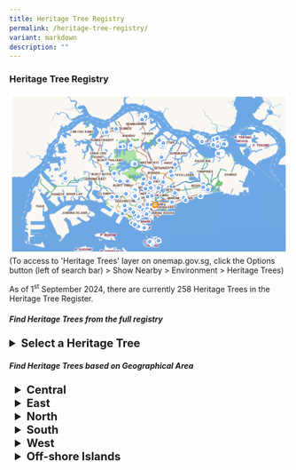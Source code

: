 ```yaml
---
title: Heritage Tree Registry
permalink: /heritage-tree-registry/
variant: markdown
description: ""
---
```

<h3><b>Heritage Tree Registry</b></h3>
<a class="button" href="https://www.onemap.gov.sg/">
<img src="/images/Heritage_Tree_Map.png"></a>
(To access to 'Heritage Trees' layer on onemap.gov.sg, click the Options button (left of search bar) &gt; Show Nearby &gt; Environment &gt; Heritage Trees)

As of 1<sup>st</sup> September 2024, there are currently 258 Heritage Trees in the Heritage Tree Register.

<h5><b>Find Heritage Trees from the full registry</b></h5>
<div data-type="detailGroup"><details class="isomer-details">
<summary style="font-size: 20px; font-weight: bold;">Select a Heritage Tree</summary>
<div data-type="detailsContent" class="isomer-details-content">
	<table style="font-size: 18px; text-indent: 30px;">
 <tbody>
	 <tr><td><a href="/ht-2016-281/"><b><i>Adina eurhyncha</i></b> (HT 2016-281)</a></td></tr>
	 <tr><td><a href="/ht-2023-323/"><b><i>Adenanthera malayana</i> subsp. <i>malayana</i></b> (HT 2023-323)</a></td></tr>
	 <tr><td><a href="/ht-2003-97/"><b>African Butter Tree</b> / <i>Pentadesma butyracea</i> (HT 2003-97)</a></td></tr>
	 <tr><td><a href="/ht-2012-186/"><b><i>Albizia niopoides</i> var. <i>niopoides</i></b> (HT 2012-186)</a></td></tr>
	 <tr><td><a href="/ht-2012-190/"><b>Andiroba</b> / <i>Carapa guianensis</i> (HT 2012-190)</a></td></tr>
	 <tr><td><a href="/ht-2001-03/"><b>Angsana</b> / <i>Pterocarpus indicus</i> (HT 2001-03)</a></td></tr>
 <tr><td><a href="/ht-2003-100/"><b>Angsana</b> / <i>Pterocarpus indicus</i> (HT 2003-100)</a></td></tr>
 <tr><td><a href="/ht-2003-101/"><b>Angsana</b> / <i>Pterocarpus indicus</i> (HT 2003-101)</a></td></tr>
 <tr><td><a href="/ht-2003-102/"><b>Angsana</b> / <i>Pterocarpus indicus</i> (HT 2003-102)</a></td></tr>
 <tr><td><a href="/ht-2003-103/"><b>Angsana</b> / <i>Pterocarpus indicus</i> (HT 2003-103)</a></td></tr>
 <tr><td><a href="/ht-2003-98/"><b>Angsana</b> / <i>Pterocarpus indicus</i> (HT 2003-98)</a></td></tr>
 <tr><td><a href="/ht-2003-99/"><b>Angsana</b> / <i>Pterocarpus indicus</i> (HT 2003-99)</a></td></tr>
 <tr><td><a href="/ht-2007-158/"><b>Angsana</b> / <i>Pterocarpus indicus</i> (HT 2007-158)</a></td></tr>
 <tr><td><a href="/ht-2007-159/"><b>Angsana</b> / <i>Pterocarpus indicus</i> (HT 2007-159)</a></td></tr>
	 <tr><td><a href="/ht-2015-247/"><b>Bangkal</b> / <i>Nauclea orientalis</i> (HT 2015-247)</a></td></tr>
	 <tr><td><a href="/ht-2016-283/"><b>Baobab</b> / <i>Adansonia digitata</i> (HT 2016-283)</a></td></tr>
	 <tr><td><a href="/ht-2017-291/"><b>Belinjau</b> / <i>Gnetum gnemon</i> (HT 2017-291)</a></td></tr>
	 <tr><td><a href="/ht-2003-86/"><b>Binjai</b> / <i>Mangifera caesia</i> (HT 2003-86)</a></td></tr>
 <tr><td><a href="/ht-2003-87/"><b>Binjai</b> / <i>Mangifera caesia</i> (HT 2003-87)</a></td></tr> 
 <tr><td><a href="/ht-2003-88/"><b>Binjai</b> / <i>Mangifera caesia</i>a (HT 2003-88)</a></td></tr>
 <tr><td><a href="/ht-2003-89/"><b>Binjai</b> / <i>Mangifera caesia</i> (HT 2003-89)</a></td></tr>
	 <tr><td><a href="/ht-2001-18/"><b>Bodhi Tree</b> / <i>Ficus religiosa</i> (HT 2001-18)</a></td></tr> 
 <tr><td><a href="/ht-2003-69/"><b>Bodhi Tree</b> / <i>Ficus religiosa</i> (HT 2003-69)</a></td></tr>
 <tr><td><a href="/ht-2003-70"><b>Bodhi Tree</b> / <i>Ficus religiosa</i> (HT 2003-70)</a></td></tr>
 <tr><td><a href="/ht-2007-156"><b>Bodhi Tree</b> / <i>Ficus religiosa</i> (HT 2007-156)</a></td></tr>
 <tr><td><a href="/ht-2014-225"><b>Bodhi Tree</b> / <i>Ficus religiosa</i> (HT 2014-225)</a></td></tr>
	 <tr><td><a href="/ht-2003-118"><b>Broad-leafed Mahogany</b> / <i>Sweitenia macrophylla</i> (HT 2003-118)</a></td></tr>
 <tr><td><a href="/ht-2003-119"><b>Broad-leafed Mahogany</b> / <i>Sweitenia macrophylla</i> (HT 2003-119)</a></td></tr>
 <tr><td><a href="/ht-2003-120"><b>Broad-leafed Mahogany</b> / <i>Sweitenia macrophylla</i> (HT 2003-120)</a></td></tr>
 <tr><td><a href="/HT-2003-121"><b>Broad-leafed Mahogany</b> / <i>Sweitenia macrophylla</i> (HT 2003-121)</a></td></tr>
 <tr><td><a href="/ht-2003-129"><b>Broad-leafed Mahogany</b> / <i>Sweitenia macrophylla</i> (HT 2003-129)</a></td></tr>
 <tr><td><a href="/ht-2005-146"><b>Broad-leafed Mahogany</b> / <i>Sweitenia macrophylla</i> (HT 2005-146)</a></td></tr>
 <tr><td><a href="/ht-2005-149"><b>Broad-leafed Mahogany</b> / <i>Sweitenia macrophylla</i> (HT 2005-149)</a></td></tr>
 <tr><td><a href="/ht-2016-276"><b>Broad-leafed Mahogany</b> / <i>Sweitenia macrophylla</i>(HT 2016-276)</a></td></tr>
 <tr><td><a href="/ht-2017-286"><b>Broad-leafed Mahogany</b> / <i>Sweitenia macrophylla</i> (HT 2017-286)</a></td></tr>
	 <tr><td><a href="/ht-2010-177"><b>Brown Woolly Fig</b> / <i>Ficus drupacea</i> (HT 2010-177)</a></td></tr>
 <tr><td><a href="/ht-2010-178"><b>Brown Woolly Fig</b> / <i>Ficus drupacea</i> (HT 2010-178)</a></td></tr>
 <tr><td><a href="/ht-2010-179"><b>Brown Woolly Fig</b> / <i>Ficus drupacea</i> (HT 2010-179)</a></td></tr>
 <tr><td><a href="/ht-2010-180"><b>Brown Woolly Fig</b> / <i>Ficus drupacea</i> (HT 2010-180)</a></td></tr>
	 <tr><td><a href="/ht-2009-174"><b>Burmese Banyan</b> / <i>Ficus kurzii</i> (HT 2009-174)</a></td></tr>
	 <tr><td><a href="/ht-2011-184"><b>Burmese Banyan</b> / <i>Ficus kurzii</i> (HT 2011-184)</a></td></tr>
	 <tr><td><a href="/ht-2014-230"><b>Cannon Ball Tree</b> / <i>Couroupita guianensis</i> (HT 2014-230)</a></td></tr>
	 <tr><td><a href="/ht-2017-289"><b>Cannon Ball Tree</b> / <i>Couroupita guianensis</i> (HT 2017-289)</a></td></tr>
	 <tr><td><a href="/ht-2015-246"><b>Chengal Pasir</b> / <i>Hopea odorata</i> (HT 2015-246)</a></td></tr>
	 <tr><td><a href="/ht-2013-211"><b>Chinese Laurel</b> / <i>Antidesma bunius</i> (HT 2013-211)</a></td></tr>
	 <tr><td><a href="/ht-2018-299"><b>Chinese Olive</b> / <i>Canarium vulgare</i> (HT 2018-299)</a></td></tr>
	 <tr><td><a href="/ht-2018-292"><b>Chittagong Wood</b> / <i>Chukrasia tabularis</i> (HT 2018-292)</a></td></tr>
	 <tr><td><a href="/ht-2014-229"><b>Giant Cola</b> / <i>Cola gigantea</i> (HT 2014-229)</a></td></tr>
	 <tr><td><a href="/ht-2013-205"><b>Collared Fig</b> / <i>Ficus crassiramea</i> subsp. <i>crassiramea</i> (HT 2013-205)</a></td></tr>
	 <tr><td><a href="/ht-2003-35"><b>Common Pulai</b> / <i>Alstonia angustiloba</i> (HT 2003-35)</a></td></tr>
 <tr><td><a href="/ht-2003-36"><b>Common Pulai</b> / <i>Alstonia angustiloba</i> (HT 2003-36)</a></td></tr>
 <tr><td><a href="/ht-2003-37"><b>Common Pulai</b> / <i>Alstonia angustiloba</i> (HT 2003-37)</a></td></tr>
 <tr><td><a href="/ht-2003-39"><b>Common Pulai</b> / <i>Alstonia angustiloba</i> (HT 2003-39)</a></td></tr>
 <tr><td><a href="/ht-2003-40"><b>Common Pulai</b> / <i>Alstonia angustiloba</i> (HT 2003-40)</a></td></tr>
 <tr><td><a href="/ht-2005-130"><b>Common Pulai</b> / <i>Alstonia angustiloba</i> (HT 2005-130)</a></td></tr>
 <tr><td><a href="/ht-2007-173"><b>Common Pulai</b> / <i>Alstonia angustiloba</i> (HT 2007-173)</a></td></tr>
 <tr><td><a href="/ht-2012-187"><b>Common Pulai</b> / <i>Alstonia angustiloba</i> (HT 2012-187)</a></td></tr>
 <tr><td><a href="/ht-2012-188"><b>Common Pulai</b> / <i>Alstonia angustiloba</i> (HT 2012-188)</a></td></tr>
 <tr><td><a href="/ht-2014-222"><b>Common Pulai</b> / <i>Alstonia angustiloba</i> (HT 2014-222)</a></td></tr>
 <tr><td><a href="/ht-2022-320"><b>Common Pulai</b> / <i>Alstonia angustiloba</i> (HT 2022-320)</a></td></tr>
	 <tr><td><a href="/ht-2003-113"><b>Damar Hitam Gajah</b> / <i>Shorea gibbosa</i> (HT 2003-113)</a></td></tr>
	 <tr><td><a href="/ht-2020-317"><b>Derum</b> / <i>Cratoxylum maingayi</i> (HT 2020-317)</a></td></tr>
	 <tr><td><a href="/ht-2018-293"><b>Derum Selunchor</b> / <i>Cratoxylum cochinchinensis</i> (HT 2018-293)</a></td></tr>
	 <tr><td><a href="/ht-2007-154"><b>Durian</b> / <i>Durio zibethinus</i> (HT 2007-154)</a></td></tr>
	 <tr><td><a href="/ht-2001-11"><b>Earpod Tree</b> / <i>Enterolobium cyclocarpum</i> (HT 2001-11)</a></td></tr>
	 <tr><td><a href="/ht-2003-71"><b><i>Ficus stricta</i></b> (HT 2003-71)</a></td></tr>
 <tr><td><a href="/ht-2003-72"><b><i>Ficus stricta</i></b> (HT 2003-72)</a></td></tr>
 <tr><td><a href="/ht-2003-73"><b><i>Ficus stricta</i></b> (HT 2003-73)</a></td></tr>
 <tr><td><a href="ht-2013-206"><b><i>Ficus stricta</i></b> (HT 2013-206)</a></td></tr>
 <tr><td><a href="/ht-2013-207"><b><i>Ficus stricta</i></b> (HT 2013-207)</a></td></tr>
	 <tr><td><a href="/ht-2016-282"><b>Hazel Sterculia</b> / <i>Sterculia foetida</i> (HT 2016-282)</a></td></tr>
 <tr><td><a href="/ht-2019-307"><b>Hazel Sterculia</b> / <i>Sterculia foetida</i>a (HT 2019-307)</a></td></tr>
	 <tr><td><a href="/ht-2003-90"><b>Horse Mango</b> / <i>Mangifera foetida</i> (HT 2003-90)</a></td></tr>
 <tr><td><a href="/ht-2014-227"><b>Horse Mango</b> / <i>Mangifera foetida</i> (HT 2014-227)</a></td></tr>
	 <tr><td><a href="/ht-2003-52"><b>Inai Inai</b> / <i>Erythroxylum cuneatum</i> (HT 2003-52)</a></td></tr>
	 <tr><td><a href="/ht-2013-204"><b>Indian Banyan</b> / <i>Ficus benghalensis</i> (HT 2013-204)</a></td></tr>
	 <tr><td><a href="/ht-2010-181"><b>Indian Rubber Tree</b> / <i>Ficus elastica</i> (HT 2010-181)</a></td></tr>
	 <tr><td><a href="/ht-2012-203"><b>Indian Rubber Tree</b> / <i>Ficus elastica</i> (HT 2012-203)</a></td></tr>
	 <tr><td><a href="/ht-2012-191"><b>Jamuju</b> / <i>Dacrycarpus imbricatus</i> (HT 2012-191)</a></td></tr>
	 <tr><td><a href="/ht-2003-124"><b>Jelawai Jaha</b> / <i>Terminalia subspathulata</i> (HT 2003-124)</a></td></tr>
 <tr><td><a href="/ht-2022-322"><b>Jelawai Jaha</b> / <i>Terminalia subspathulata</i> (HT 2022-322)</a></td></tr>
 <tr><td><a href="/ht-2001-25"><b>Jelawai Jaha</b> / <i>Terminalia subspathulata</i> (HT 2001-25)</a></td></tr>
 <tr><td><a href="/ht-2003-125"><b>Jelawai Jaha</b> / <i>Terminalia subspathulata</i> (HT 2003-125)</a></td></tr>
	 <tr><td><a href="/ht-2015-239"><b>Jelutong</b> / <i>Dyera costulata</i> (HT 2015-239)</a></td></tr>
	 <tr><td><a href="/ht-2003-62"><b>Johor Fig</b> / <i>Ficus kerhovenii</i> (HT 2003-62)</a></td></tr>
 <tr><td><a href="/ht-2003-64"><b>Johor Fig</b> / <i>Ficus kerhovenii</i> (HT 2003-64)</a></td></tr>
 <tr><td><a href="/ht-2003-65"><b>Johor Fig</b> / <i>Ficus kerhovenii</i> (HT 2003-65)</a></td></tr>
 <tr><td><a href="/ht-2003-67"><b>Johor Fig</b> / <i>Ficus kerhovenii</i> (HT 2003-67)</a></td></tr>
 <tr><td><a href="/ht-2005-137"><b>Johor Fig</b> / <i>Ficus kerhovenii</i> (HT 2005-137)</a></td></tr>
 <tr><td><a href="/ht-2005-66"><b>Johor Fig</b> / <i>Ficus kerhovenii</i> (HT 2005-66)</a></td></tr>
 <tr><td><a href="/ht-2007-155"><b>Johor Fig</b> / <i>Ficus kerhovenii</i> (HT 2007-155)</a></td></tr>
 <tr><td><a href="/ht-2012-195"><b>Johor Fig</b> / <i>Ficus kerhovenii</i> (HT 2012-195)</a></td></tr>
 <tr><td><a href="/ht-2019-303"><b>Johor Fig</b> / <i>Ficus kerhovenii</i> (HT 2019-303)</a></td></tr>
	 <tr><td><a href="/ht-2001-01"><b>Kapok</b> / <i>Ceiba pentandra</i> (HT 2001-01)</a></td></tr>
 <tr><td><a href="/ht-2005-134"><b>Kapok</b> / <i>Ceiba pentandra</i> (HT 2005-134)</a></td></tr>
 <tr><td><a href="/ht-2007-152"><b>Kapok</b> / <i>Ceiba pentandra</i> (HT 2007-152)</a></td></tr>
 <tr><td><a href="/ht-2007-153"><b>Kapok</b> / <i>Ceiba pentandra</i> (HT 2007-153)</a></td></tr>
 <tr><td><a href="/ht-2008-166"><b>Kapok</b> / <i>Ceiba pentandra</i> (HT 2008-166)</a></td></tr>
 <tr><td><a href="/ht-2008-167"><b>Kapok</b> / <i>Ceiba pentandra</i> (HT 2008-167)</a></td></tr>
 <tr><td><a href="/ht-2008-171"><b>Kapok</b> / <i>Ceiba pentandra</i> (HT 2008-171)</a></td></tr>
 <tr><td><a href="/ht-2015-236"><b>Kapok</b> / <i>Ceiba pentandra</i> (HT 2015-236)</a></td></tr>
 <tr><td><a href="/ht-2020-308"><b>Kapok</b> / <i>Ceiba pentandra</i> (HT 2020-308)</a></td></tr>
	 <tr><td><a href="/ht-2012-192"><b>Kapur</b> / <i>Dryobalanops aromatica</i> (HT 2012-192)</a></td></tr>
 <tr><td><a href="/ht-2012-193"><b>Kapur</b> / <i>Dryobalanops aromatica</i> (HT 2012-193)</a></td></tr>
 <tr><td><a href="/ht-2012-194"><b>Kapur</b> / <i>Dryobalanops aromatica</i> (HT 2012-194)</a></td></tr>
	 <tr><td><a href="/ht-2013-208"><b>Kayu Pontianak</b> / <i>Parishia insignis</i> (HT 2013-208)</a></td></tr>
	 <tr><td><a href="/ht-2003-128"><b>Kelat Hitam</b> / <i>Syzygium syzyioides</i> (HT 2003-128)</a></td></tr>
	 <tr><td><a href="/ht-2015-243"><b>Kempas</b> / <i>Koompassia malaccensis</i> (HT 2015-243)</a></td></tr>
 <tr><td><a href="/ht-2016-280"><b>Kempas</b> / <i>Koompassia malaccensis</i> (HT 2016-280)</a></td></tr>
 <tr><td><a href="/ht-2020-311"><b>Kempas</b> / <i>Koompassia malaccensis</i> (HT 2020-311)</a></td></tr>
	 <tr><td><a href="/ht-2014-232"><b>Kepayang</b> / <i>Pangium edule</i> (HT 2014-232)</a></td></tr>
	 <tr><td><a href="/ht-2003-49"><b>Keruing Kerut</b> / <i>Dipterocarpus sublamellatus</i> (HT 2003-49)</a></td></tr>
	 <tr><td><a href="/ht-2003-126"><b>Leban</b> / <i>Vitex pinnata</i> (HT 2003-126)</a></td></tr>
	 <tr><td><a href="/ht-2017-287"><b>Leopard Tree</b> / <i>Libidibia ferrea</i> (HT 2017-287)</a></td></tr>
 <tr><td><a href="/ht-2018-298"><b>Leopard Tree</b> / <i>Libidibia ferrea</i> (HT 2018-298)</a></td></tr>
	 <tr><td><a href="/ht-2018-297"><b>Longan</b> / <i>Dimocarpus longan</i> (HT 2018-297)</a></td></tr>
	 <tr><td><a href="/ht-2001-02"><b>Lychee</b> / <i>Litchi chinensis</i> (HT 2001-02)</a></td></tr>
	 <tr><td><a href="/ht-2001-04"><b>Madras Thorn</b> / <i>Pithecellobium dulce</i> (HT 2001-04)</a></td></tr>
	 <tr><td><a href="/ht-2001-05"><b>Madras Thorn</b> / <i>Pithecellobium dulce</i> (HT 2001-05)</a></td></tr>
 <tr><td><a href="/ht-2001-06"><b>Madras Thorn</b> / <i>Pithecellobium dulce</i> (HT 2001-06)</a></td></tr>
 <tr><td><a href="/ht-2001-07"><b>Madras Thorn</b> / <i>Pithecellobium dulce</i> (HT 2001-07)</a></td></tr>
 <tr><td><a href="/ht-2008-164"><b>Madras Thorn</b> / <i>Pithecellobium dulce</i> (HT 2008-164)</a></td></tr>
 <tr><td><a href="/ht-2016-275"><b>Madras Thorn</b> / <i>Pithecellobium dulce</i> (HT 2016-275)</a></td></tr>
	 <tr><td><a href="/ht-2016-274"><b>Mango</b> / <i>Mangifera indica</i> (HT 2016-274)</a></td></tr>
 <tr><td><a href="/ht-2017-285"><b>Mango</b> / <i>Mangifera indica</i> (HT 2017-285)</a></td></tr>
 <tr><td><a href="/ht-2020-312"><b>Mango</b> / <i>Mangifera indica</i> (HT 2020-312)</a></td></tr>
 <tr><td><a href="/ht-2021-319"><b>Mango</b> / <i>Mangifera indica</i> (HT 2021-319)</a></td></tr>
	 <tr><td><a href="/ht-2014-226"><b><i>Margaritaria indica</i></b> (HT 2014-226)</a></td></tr>
	 <tr><td><a href="/ht-2010-183"><b>Marsh Pulai</b> / <i>Alstonia pneumatophora</i> (HT 2010-183)</a></td></tr>
	 <tr><td><a href="/ht-2005-139"><b>Medang</b> / <i>Litsea elliptica</i> (HT 2005-139)</a></td></tr>
	 <tr><td><a href="/ht-2012-196"><b>Mengkulang</b> / <i>Heritiera elata</i> (HT 2012-196)</a></td></tr>
	 <tr><td><a href="/ht-2013-210"><b>Mentulang Daun Lebar</b> / <i>Alangium ridleyi</i> (HT 2013-210)</a></td></tr>
	 <tr><td><a href="/ht-2001-30"><b>Merbatu</b> / <i>Maranthes corymbosa</i> (HT 2001-30)</a></td></tr>
 <tr><td><a href="/ht-2001-31"><b>Merbatu</b> / <i>Maranthes corymbosa</i> (HT 2001-31)</a></td></tr>
	 <tr><td><a href="/ht-2003-53"><b>Mindanao Gum</b> / <i>Eucalyptus deglupta</i> (HT 2003-53)</a></td></tr>
	 <tr><td><a href="/ht-2018-296"><b>Mock Lime</b> / <i>Murraya paniculata</i> (HT 2018-296)</a></td></tr>
 <tr><td><a href="/ht-2019-305"><b>Mock Lime</b> / <i>Murraya paniculata</i> (HT 2019-305)</a></td></tr>
	 <tr><td><a href="/ht-2011-185"><b>Monkey Pot Tree</b> / <i>Lecythis pisonis</i> (HT 2011-185)</a></td></tr>
	 <tr><td><a href="/ht-2013-214"><b>Monkey Pot Tree</b> / <i>Lecythis pisonis</i> (HT 2013-214)</a></td></tr>
 <tr><td><a href="/ht-2013-215"><b>Monkey Pot Tree</b> / <i>Lecythis pisonis</i> (HT 2013-215)</a></td></tr>
	 <tr><td><a href="/ht-2012-201"><b>Mountain Teak</b> / <i>Podocarpus nerrifolius</i> (HT 2012-201)</a></td></tr>
	 <tr><td><a href="/ht-2019-300"><b>Neem Tree</b> / <i>Azadirachta indica</i> (HT 2019-300)</a></td></tr>
	 <tr><td><a href="/ht-2015-245"><b>Nemesu</b> / <i>Rubroshorea pauciflora</i> (HT 2015-245)</a></td></tr>
	 <tr><td><a href="/ht-2023-325"><b>Neram</b> / <i>Dipterocarpus oblongifolius</i> (HT 2023-325)</a></td></tr>
 <tr><td><a href="/ht-2015-271"><b>Nutmeg Tree</b>/ <i>Myristica fragrans</i> (HT 2015-271)</a></td></tr>
	 <tr><td><a href="/ht-2015-272"><b>Nutmeg Tree</b>/ <i>Myristica fragrans</i> (HT 2015-272)</a></td></tr>
 <tr><td><a href="/ht-2003-94"><b>Nyatoh Puteh</b> / <i>Palaquium obovatum</i> var. <i>obovatum</i> (HT 2003-94)</a></td></tr>
 <tr><td><a href="/ht-2012-198"><b>Nyatoh Puteh</b> / <i>Palaquium obovatum</i> var. <i>obovatum</i> (HT 2012-198)</a></td></tr>
	 <tr><td><a href="/ht-2013-216"><b>Nyatoh Puteh</b> / <i>Palaquium obovatum</i> var. <i>obovatum</i> (HT 2013-216)</a></td></tr>
	 <tr><td><a href="/ht-2010-176"><b>Ordeal Tree</b> / <i>Erythrophleum suaveolens</i> (HT 2010-176)</a></td></tr>
 <tr><td><a href="/ht-2019-301"><b>Ordeal Tree</b> / <i>Erythrophleum suaveolens</i> (HT 2019-301)</a></td></tr>
 <tr><td><a href="/ht-2018-294"><b>Para Rubber</b> / <i>Hevea brasiliensis</i> (HT 2018-294)</a></td></tr>
 <tr><td><a href="/ht-2015-240"><b>Pauh Damar</b> / <i>Mangifera pentandra</i> (HT 2015-240)</a></td></tr>
 <tr><td><a href="/ht-2001-20"><b>Penaga Laut</b> / <i>Calophyllum inophyllum</i> (HT 2001-20)</a></td></tr>
 <tr><td><a href="/ht-2003-46"><b>Penaga Laut</b> / <i>Calophyllum inophyllum</i> (HT 2003-46)</a></td></tr>
 <tr><td><a href="/ht-2003-48"><b>Penaga Laut</b> / <i>Calophyllum inophyllum</i> (HT 2003-48)</a></td></tr>
 <tr><td><a href="/ht-2021-318"><b>Penaga Laut</b> / <i>Calophyllum inophyllum</i> (HT 2021-318)</a></td></tr>
 <tr><td><a href="/ht-2007-162"><b>Perepat</b> / <i>Sonneratia alba</i> (HT 2007-162)</a></td></tr>
 <tr><td><a href="/ht-2007-163"><b>Perepat</b> / <i>Sonneratia alba</i> (HT 2007-163)</a></td></tr>
 <tr><td><a href="/ht-2003-95"><b>Petai</b> / <i>Parkia speciosa</i> (HT 2003-95)</a></td></tr>
 <tr><td><a href="/ht-2001-17"><b>Petai Kerayong</b> / <i>Parkia timoriana</i> (HT 2001-17)</a></td></tr>
 <tr><td><a href="/ht-2005-141"><b>Petai Kerayong</b> / <i>Parkia timoriana</i> (HT 2005-141)</a></td></tr>
	 <tr><td><a href="/ht-2012-197"><b>Pianggu</b> / <i>Horsfieldia irya</i> (HT 2012-197)</a></td></tr>
	 <tr><td><a href="/ht-2020-309"><b>Pink Mempat</b> / <i>Cratoxylum formosum</i> (HT 2020-309)</a></td></tr>
 <tr><td><a href="/ht-2022-321"><b>Pink Mempat</b> / <i>Cratoxylum formosum</i> (HT 2022-321)</a></td></tr>
	 <tr><td><a href="/ht-2012-189"><b>Putat Laut</b> / <i>Barringtonia asiatica</i> (HT 2012-189)</a></td></tr>
 <tr><td><a href="/ht-2001-08"><b>Rain Tree</b> / <i>Samanea saman</i> (HT 2001-08)</a></td></tr>
 <tr><td><a href="/ht-2001-27"><b>Rain Tree</b> / <i>Samanea saman</i> (HT 2001-27)</a></td></tr>
 <tr><td><a href="/ht-2003-106"><b>Rain Tree</b> / <i>Samanea saman</i> (HT 2003-106)</a></td></tr>
 <tr><td><a href="/ht-2003-107"><b>Rain Tree</b> / <i>Samanea saman</i> (HT 2003-107)</a></td></tr>
 <tr><td><a href="/ht-2003-108"><b>Rain Tree</b> / <i>Samanea saman</i> (HT 2003-108)</a></td></tr>
 <tr><td><a href="/ht-2003-109"><b>Rain Tree</b> / <i>Samanea saman</i> (HT 2003-109)</a></td></tr>
 <tr><td><a href="/ht-2003-110"><b>Rain Tree</b> / <i>Samanea saman</i> (HT 2003-110)</a></td></tr>
 <tr><td><a href="/ht-2003-111"><b>Rain Tree</b> / <i>Samanea saman</i> (HT 2003-111)</a></td></tr>
 <tr><td><a href="/ht-2005-144"><b>Rain Tree</b> / <i>Samanea saman</i> (HT 2005-144)</a></td></tr>
 <tr><td><a href="/ht-2005-145"><b>Rain Tree</b> / <i>Samanea saman</i> (HT 2005-145)</a></td></tr>
 <tr><td><a href="/ht-2007-160"><b>Rain Tree</b> / <i>Samanea saman</i> (HT 2007-160)</a></td></tr>
 <tr><td><a href="/ht-2007-161"><b>Rain Tree</b> / <i>Samanea saman</i> (HT 2007-161)</a></td></tr>
 <tr><td><a href="/ht-2008-169"><b>Rain Tree</b> / <i>Samanea saman</i> (HT 2008-169)</a></td></tr>
 <tr><td><a href="/ht-2009-175"><b>Rain Tree</b> / <i>Samanea saman</i> (HT 2009-175)</a></td></tr>
 <tr><td><a href="/ht-2014-228"><b>Rain Tree</b> / <i>Samanea saman</i> (HT 2014-228)</a></td></tr>
 <tr><td><a href="/ht-2015-270"><b>Rain Tree</b> / <i>Samanea saman</i> (HT 2015-270)</a></td></tr>
	<tr><td><a href="/rain-trees-of-connaught-drive/"><b>Rain Trees of Connaught Drive</b> (HT 2015-248) - (HT 2015-269)</a></td></tr>
 <tr><td><a href="/ht-2003-44"><b>Red-flowered Malayan Spindle Tree</b> / <i>Bhesa robusta</i> (HT 2003-44)</a></td></tr>
	 <tr><td><a href="/ht-2023-324"><b>Red-flowered Malayan Spindle Tree</b> / <i>Bhesa robusta</i> (HT 2023-324)</a></td></tr>
 <tr><td><a href="/ht-2001-14"><b>Red Mahogany</b> / <i>Khaya nyasica</i> (HT 2001-14)</a></td></tr>
 <tr><td><a href="/ht-2001-15"><b>Red Mahogany</b> / <i>Khaya nyasica</i> (HT 2001-15)</a></td></tr>
 <tr><td><a href="/ht-2001-16"><b>Red Mahogany</b> / <i>Khaya nyasica</i> (HT 2001-16)</a></td></tr>
	 <tr><td><a href="/ht-2010-182"><b>Red Mahogany</b> / <i>Khaya nyasica</i> (HT 2010-182)</a></td></tr>
	 <tr><td><a href="/ht-2001-19/"><b>Saga</b> / <i>Adenanthera pavonina</i> (HT 2001-19)</a></td></tr>
	 <tr><td><a href="/ht-2013-213/"><b>Sausage Tree</b> / <i>Kigelia africana</i> (HT 2013-213)</a></td></tr>
	 <tr><td><a href="/ht-2017-290/"><b>Sea Almond</b> / <i>Terminalia catappa</i> (HT 2017-290)</a></td></tr>
	 <tr><td><a href="/ht-2020-316/"><b>Sea Almond</b> / <i>Terminalia catappa</i> (HT 2020-316)</a></td></tr>
 <tr><td><a href="/ht-2003-74/"><b>Sea Fig</b> / <i>Ficus superba</i> (HT 2003-74)</a></td></tr>
 <tr><td><a href="/ht-2003-75/"><b>Sea Fig</b> / <i>Ficus superba</i> (HT 2003-75)</a></td></tr>
 <tr><td><a href="/ht-2003-76/"><b>Sea Fig</b> / <i>Ficus superba</i> (HT 2003-76)</a></td></tr>
 <tr><td><a href="/ht-2003-77/"><b>Sea Fig</b> / <i>Ficus superba</i> (HT 2003-77)</a></td></tr>
 <tr><td><a href="/ht-2003-78/"><b>Sea Fig</b> / <i>Ficus superba</i> (HT 2003-78)</a></td></tr>
 <tr><td><a href="/ht-2003-79/"><b>Sea Fig</b> / <i>Ficus superba</i> (HT 2003-79)</a></td></tr>
 <tr><td><a href="/ht-2008-168/"><b>Sea Fig</b> / <i>Ficus superba</i> (HT 2008-168)</a></td></tr>
 <tr><td><a href="/ht-2016-284/"><b>Sea Fig</b> / <i>Ficus superba</i> (HT 2016-284)</a></td></tr>
 <tr><td><a href="/ht-2017-288/"><b>Sea Teak</b> / <i>Podocarpus polystachyus</i> (HT 2017-288)</a></td></tr>
 <tr><td><a href="/ht-2003-81/"><b>Seashore Mangosteen</b> / G<i>arcinia hombroniana</i> (HT 2003-81)</a></td></tr>
 <tr><td><a href="/ht-2020-314/"><b>Selembat</b> / <i>Syzygium conglomeratum</i> (HT 2020-314)</a></td></tr>
 <tr><td><a href="/ht-2013-212/"><b>Senegal Mahogany</b> / <i>Khaya senegalensis</i> (HT 2013-212)</a></td></tr>
 <tr><td><a href="/ht-2020-313/"><b>Sentul</b> / <i>Sandoricum keotjape</i> (HT 2020-313)</a></td></tr>
	 <tr><td><a href="/ht-2003-115/"><b><i>Sindora</i> × <i>changiensis</i></b> (HT 2003-115)</a></td></tr>
 <tr><td><a href="/ht-2013-219/"><b>Snake Tree</b> / <i>Stereospermum fimbriatum</i> (HT 2013-219)</a></td></tr>
 <tr><td><a href="/ht-2003-45/"><b>Sparrows' Mango</b> / <i>Buchanania arborescens</i> (HT 2003-45)</a></td></tr>
	 <tr><td><a href="/ht-2014-221/"><b>Stem-fruited Fig</b> / <i>Ficus caulocarpa</i> (HT 2014-221)</a></td></tr>
	 <tr><td><a href="/ht-2019-302/"><b>Stem-fruited Fig</b> / <i>Ficus caulocarpa</i> (HT 2019-302)</a></td></tr>
	 <tr><td><a href="/ht-2005-138/"><b>Tahiti Chestnut</b> / <i>Inocarpus fagifer</i> (HT 2005-138)</a></td></tr>
	 <tr><td><a href="/ht-2014-224/"><b>Tamalan Tree</b> / <i>Dalbergia oliveri</i> (HT 2014-224)</a></td></tr>
	 <tr><td><a href="/ht-2001-28/"><b>Tamarind</b> / <i>Tamarindus indica</i> (HT 2001-28)</a></td></tr>
 <tr><td><a href="/ht-2008-170/"><b>Tamarind</b> / <i>Tamarindus indica</i> (HT 2008-170)</a></td></tr>
 <tr><td><a href="/ht-2018-295/"><b>Tamarind</b> / <i>Tamarindus indica</i> (HT 2018-295)</a></td></tr>
 <tr><td><a href="/ht-2003-93/"><b>Tanjong Tree</b> / <i>Mimusops elengi</i> (HT 2003-93)</a></td></tr>
	 <tr><td><a href="/ht-2019-304/"><b>Tanjong Tree</b> / <i>Mimusops elengi</i> (HT 2019-304)</a></td></tr>
	 <tr><td><a href="/ht-2014-234/"><b>Teak</b> / <i>Tectona grandis</i> (HT 2014-234)</a></td></tr>
	 <tr><td><a href="/ht-2013-218/"><b>Temak</b> / <i>Shorea roxburghii</i> (HT 2013-218)</a></td></tr>
 <tr><td><a href="/ht-2001-26/"><b>Tembusu</b> / <i>Cyrtophyllum fragrans</i> (HT 2001-26)</a></td></tr>
 <tr><td><a href="/ht-2003-54/"><b>Tembusu</b> / <i>Cyrtophyllum fragrans</i> (HT 2003-54)</a></td></tr>
 <tr><td><a href="/ht-2003-55/"><b>Tembusu</b> / <i>Cyrtophyllum fragrans</i> (HT 2003-55)</a></td></tr>
 <tr><td><a href="/ht-2003-57/"><b>Tembusu</b> / <i>Cyrtophyllum fragrans</i> (HT 2003-57)</a></td></tr>
 <tr><td><a href="/ht-2003-58/"><b>Tembusu</b> / <i>Cyrtophyllum fragrans</i> (HT 2003-58)</a></td></tr>
 <tr><td><a href="/ht-2003-59/"><b>Tembusu</b> / <i>Cyrtophyllum fragrans</i> (HT 2003-59)</a></td></tr>
 <tr><td><a href="/ht-2003-60/"><b>Tembusu</b> / <i>Cyrtophyllum fragrans</i> (HT 2003-60)</a></td></tr>
	 <tr><td><a href="/ht-2003-61/"><b>Tembusu</b> / <i>Cyrtophyllum fragrans</i> (HT 2003-61)</a></td></tr>
 <tr><td><a href="/ht-2003-116/"><b>Tempinis</b> / <i>Sloetia elongata</i> (HT 2003-116)</a></td></tr>
	 <tr><td><a href="/ht-2003-117/"><b>Tempinis</b> / <i>Sloetia elongata</i> (HT 2003-117)</a></td></tr>
 <tr><td><a href="/ht-2001-12/"><b>Terap</b> / <i>Artocarpus elasticus</i> (HT 2001-12)</a></td></tr>
 <tr><td><a href="/ht-2014-223/"><b>Terap</b> / <i>Artocarpus elasticus</i> (HT 2014-223)</a></td></tr>
 <tr><td><a href="/ht-2015-235/"><b>Terap</b> / <i>Artocarpus elasticus</i> (HT 2015-235)</a></td></tr>
	 <tr><td><a href="/ht-2016-279/"><b>Terap</b> / <i>Artocarpus elasticus</i> (HT 2016-279)</a></td></tr>
	 <tr><td><a href="/ht-2023-326/"><b>Thai Bungor</b> / <i>Lagerstroemia loudonii</i> (HT 2023-326)</a></td></tr>
	 <tr><td><a href="/ht-2001-22/"><b>Tulang Daing</b> / <i>Adinobotrys atropurpureus</i> (HT 2001-22)</a></td></tr>
 <tr><td><a href="/ht-2003-84/"><b>West Indian Locust Tree</b> / <i>Hymenaea courbaril</i> (HT 2003-84)</a></td></tr>
	 <tr><td><a href="/ht-2014-231/"><b>West Indian Locust Tree</b> / <i>Hymenaea courbaril</i> (HT 2014-231)</a></td></tr>
	 <tr><td><a href="/ht-2015-241/"><b>West Indian Mahogany</b> / <i>Swietenia mahagoni</i> (HT 2015-241)</a></td></tr>
	 <tr><td><a href="/ht-2003-80/"><b>White Fig</b> / <i>Ficus vasculosa</i> (HT 2003-80)</a></td></tr>
 <tr><td><a href="/ht-2005-142/"><b>Yellow Flame</b> / <i>Peltophorum pterocarpum</i> (HT 2005-142)</a></td></tr>
	 <tr><td><a href="/ht-2019-306/"><b>Yellow Flame</b> / <i>Peltophorum pterocarpum</i> (HT 2019-306)</a></td></tr>
</tbody></table>
</div></details>
</div>
<h5><b>Find Heritage Trees based on Geographical Area</b></h5>
<div data-type="detailGroup"><details class="isomer-details">
<summary style="font-size: 20px; font-weight: bold; text-indent: 10px;">Central</summary>
<div data-type="detailsContent" class="isomer-details-content">
<table style="font-size: 17px;">
	<tbody>
<tr><th>Heritage Tree Names and Unique IDs</th><th style="width: 35%;">Location</th></tr>
 <tr><td><a href="/ht-2016-281/"><b><i>Adina eurhyncha</i></b> (HT 2016-281)</a></td><td>Singapore Botanic Gardens, Lawn E</td></tr>
 <tr><td><a href="/ht-2023-323/"><b><i>Adenanthera malayana</i> subsp. <i>malayana</i></b> (HT 2023-323)</a></td><td>Singapore Botanic Gardens, Gallop Green</td></tr>
 <tr><td><a href="/ht-2003-97/"><b>African Butter Tree</b> / <i>Pentadesma butyracea</i> (HT 2003-97)</a></td><td>Singapore Botanic Gardens, behind Block 5</td></tr>
 <tr><td><a href="/ht-2012-186/"><b><i>Albizia niopoides</i> var. <i>niopoides</i></b> (HT 2012-186)</a></td><td>Singapore Botanic Gardens Lawn E</td></tr>
 <tr><td><a href="/ht-2012-190/"><b>Andiroba</b> / <i>Carapa guianensis</i> (HT 2012-190)</a></td><td>Singapore Botanic Gardens, Lawn E</td></tr>
 <tr><td><a href="/ht-2003-102/"><b>Angsana</b> / <i>Pterocarpus indicus</i> (HT 2003-102)</a></td><td>Jalan Rumbia, near junction with Oxley Rise</td></tr>
 <tr><td><a href="/ht-2015-247/"><b>Bangkal</b> / <i>Nauclea orientalis</i> (HT 2015-247)</a></td><td>Singapore Botanic Gardens, EG14</td></tr>
 <tr><td><a href="/ht-2016-283/"><b>Baobab</b> / <i>Adansonia digitata</i> (HT 2016-283)</a></td><td>Singapore Botanic Gardens, Melati Gate, near Cluny Pk Rd</td></tr>
 <tr><td><a href="/ht-2017-291/"><b>Belinjau</b> / <i>Gnetum gnemon</i> (HT 2017-291)</a></td><td>Singapore Botanic Gardens, LXJ (behind the Garage)</td></tr>
 <tr><td><a href="/ht-2003-87/"><b>Binjai</b> / <i>Mangifera caesia</i> (HT 2003-87)</a></td><td>Istana Ground</td></tr> 
 <tr><td><a href="/ht-2001-18/"><b>Bodhi Tree</b> / <i>Ficus religiosa</i> (HT 2001-18)</a></td><td>Pearl's Hill City Park hilltop, near Service Reservoir gate</td></tr> 
 <tr><td><a href="/ht-2014-225"><b>Bodhi Tree</b> / <i>Ficus religiosa</i> (HT 2014-225)</a></td><td>Bendemeer Secondary School grounds; Entrance roundabout porch</td></tr>
 <tr><td><a href="/ht-2016-276"><b>Broad-leafed Mahogany</b> / <i>Sweitenia macrophylla</i>(HT 2016-276)</a></td><td>Tanglin Rd near Hse No 287</td></tr>
 <tr><td><a href="/ht-2009-174"><b>Burmese Banyan</b> / <i>Ficus kurzii</i> (HT 2009-174)</a></td><td>No. 162 Mount Pleasant Road, gateway</td></tr>
 <tr><td><a href="/ht-2011-184"><b>Burmese Banyan</b> / <i>Ficus kurzii</i> (HT 2011-184)</a></td><td>Singapore Botanic Gardens, Lawn A</td></tr>
 <tr><td><a href="/ht-2014-230"><b>Cannon Ball Tree</b> / <i>Couroupita guianensis</i> (HT 2014-230)</a></td><td>Singapore Botanic Gardens, Ginger Gardens, behind waterfall</td></tr>
 <tr><td><a href="/ht-2017-289"><b>Cannon Ball Tree</b> / <i>Couroupita guianensis</i> (HT 2017-289)</a></td><td>Tanglin Rd; 2nd Tree from gate of Hse. No. 249</td></tr>
 <tr><td><a href="/ht-2018-299"><b>Chinese Olive</b> / <i>Canarium vulgare</i> (HT 2018-299)</a></td><td>Singapore Botanic Gardens, Tyersall Learning Forest (Canarium Pond area)</td></tr>
 <tr><td><a href="/ht-2018-292"><b>Chittagong Wood</b> / <i>Chukrasia tabularis</i> (HT 2018-292)</a></td><td>Hooper Rd Playground, near House No 21A</td></tr>
 <tr><td><a href="/ht-2015-246"><b>Chengal Pasir</b> / <i>Hopea odorata</i> (HT 2015-246)</a></td><td>Singapore Botanic Gardens, Lawn XA</td></tr>
 <tr><td><a href="/ht-2013-211"><b>Chinese Laurel</b> / <i>Antidesma bunius</i> (HT 2013-211)</a></td><td>Singapore Botanic Gardens Lawn H</td></tr>
 <tr><td><a href="/ht-2012-187"><b>Common Pulai</b> / <i>Alstonia angustiloba</i> (HT 2012-187)</a></td><td>Singapore Botanic Gardens, Burkill Drive Way</td></tr>
 <tr><td><a href="/ht-2012-188"><b>Common Pulai</b> / <i>Alstonia angustiloba</i> (HT 2012-188)</a></td><td>Singapore Botanic Gardens, National Orchid Garden</td></tr>
 <tr><td><a href="/ht-2022-320"><b>Common Pulai</b> / <i>Alstonia angustiloba</i> (HT 2022-320)</a></td><td>Island Club Road (SICC)</td></tr>
 <tr><td><a href="/ht-2014-229"><b>Giant Cola</b> / <i>Cola gigantea</i> (HT 2014-229)</a></td><td>Singapore Botanic Gardens, Orchid Plaza</td></tr>
 <tr><td><a href="/ht-2016-282"><b>Hazel Sterculia</b> / <i>Sterculia foetida</i> (HT 2016-282)</a></td><td>Singapore Botanic Gardens, outside Plant Resource Ctr Shelter</td></tr>
 <tr><td><a href="/ht-2019-307"><b>Hazel Sterculia</b> / <i>Sterculia foetida</i>a (HT 2019-307)</a></td><td>Singapore Botanic Gardens, National Orchid Garden Nursery</td></tr>
 <tr><td><a href="/ht-2003-90"><b>Horse Mango</b> / <i>Mangifera foetida</i> (HT 2003-90)</a></td><td>MacRitchie Reservoir Park, near Public Utilities Board office</td></tr>
 <tr><td><a href="/ht-2010-181"><b>Indian Rubber Tree</b> / <i>Ficus elastica</i> (HT 2010-181)</a></td><td>In front of National Museum of Singapore</td></tr>
 <tr><td><a href="/ht-2012-191"><b>Jamuju</b> / <i>Dacrycarpus imbricatus</i> (HT 2012-191)</a></td><td>Singapore Botanic Gardens, Lawn H
 </td></tr><tr><td><a href="/ht-2001-25"><b>Jelawai Jaha</b> / <i>Terminalia subspathulata</i> (HT 2001-25)</a></td><td>Singapore Botanic Gardens, at Lower Ring Road and Liane Road junction</td></tr>
 <tr><td><a href="/ht-2022-322"><b>Jelawai Jaha</b> / <i>Terminalia subspathulata</i> (HT 2022-322)</a></td><td>Island Club Road</td></tr>
 <tr><td><a href="/ht-2015-239"><b>Jelutong</b> / <i>Dyera costulata</i> (HT 2015-239)</a></td><td>Singapore Botanic Gardens, Lawn S</td></tr>
 <tr><td><a href="/ht-2012-195"><b>Johor Fig</b> / <i>Ficus kerhovenii</i> (HT 2012-195)</a></td><td>Singapore Botanic Gardens Jungle</td></tr>
 <tr><td><a href="/ht-2008-166"><b>Kapok</b> / <i>Ceiba pentandra</i> (HT 2008-166)</a></td><td>Upper Seletar Reservoir Park, behind toilet blocks (near Rocket Tower)</td></tr>
 <tr><td><a href="/ht-2008-167"><b>Kapok</b> / <i>Ceiba pentandra</i> (HT 2008-167)</a></td><td>Upper Seletar Reservoir Park, near golf course</td></tr>
 <tr><td><a href="/ht-2008-171"><b>Kapok</b> / <i>Ceiba pentandra</i> (HT 2008-171)</a></td><td>Singapore Botanic Gardens, beside Holttum Hall</td></tr>
 <tr><td><a href="/ht-2012-192"><b>Kapur</b> / <i>Dryobalanops aromatica</i> (HT 2012-192)</a></td><td>Singapore Botanic Gardens, Lawn E</td></tr>
 <tr><td><a href="/ht-2012-193"><b>Kapur</b> / <i>Dryobalanops aromatica</i> (HT 2012-193)</a></td><td>Singapore Botanic Gardens, Lawn O, near HT Kapok Tree</td></tr>
 <tr><td><a href="/ht-2012-194"><b>Kapur</b> / <i>Dryobalanops aromatica</i> (HT 2012-194)</a></td><td>Singapore Botanic Gardens, Lawn H</td></tr>
 <tr><td><a href="/ht-2015-243"><b>Kempas</b> / <i>Koompassia malaccensis</i> (HT 2015-243)</a></td><td>Singapore Botanic Gardens, (LXA), near Cluny Park Road</td></tr>
 <tr><td><a href="/ht-2016-280"><b>Kempas</b> / <i>Koompassia malaccensis</i> (HT 2016-280)</a></td><td>Singapore Botanic Gardens, nr Botany Ctr, Lawn O</td></tr>
 <tr><td><a href="/ht-2014-232"><b>Kepayang</b> / <i>Pangium edule</i> (HT 2014-232)</a></td><td>Singapore Botanic Gardens, Lawn H</td></tr>
 <tr><td><a href="/ht-2018-298"><b>Leopard Tree</b> / <i>Libidibia ferrea</i> (HT 2018-298)</a></td><td>Mount Emily Park</td></tr>
 <tr><td><a href="/ht-2001-02"><b>Lychee</b> / <i>Litchi chinensis</i> (HT 2001-02)</a></td><td>Mount Rosie Road, opposite House No. 11J</td></tr>
 <tr><td><a href="/ht-2021-319"><b>Mango</b> / <i>Mangifera indica</i> (HT 2021-319)</a></td><td>Mount Emily Park</td></tr>
 <tr><td><a href="/ht-2010-183"><b>Marsh Pulai</b> / <i>Alstonia pneumatophora</i> (HT 2010-183)</a></td><td>Singapore Botanic Gardens, Lawn H</td></tr>
 <tr><td><a href="/ht-2012-196"><b>Mengkulang</b> / <i>Heritiera elata</i> (HT 2012-196)</a></td><td>Singapore Botanic Gardens, Lawn O, near HT Kapok Tree</td></tr>
 <tr><td><a href="/ht-2011-185"><b>Monkey Pot Tree</b> / <i>Lecythis pisonis</i> (HT 2011-185)</a></td><td>Singapore Botanic Gardens, Lawn E</td></tr>
 <tr><td><a href="/ht-2013-214"><b>Monkey Pot Tree</b> / <i>Lecythis pisonis</i> (HT 2013-214)</a></td><td>Singapore Botanic Gardens, Lawn H</td></tr>
 <tr><td><a href="/ht-2013-215"><b>Monkey Pot Tree</b> / <i>Lecythis pisonis</i> (HT 2013-215)</a></td><td>Singapore Botanic Gardens, Lawn H</td></tr>
 <tr><td><a href="/ht-2012-201"><b>Mountain Teak</b> / <i>Podocarpus nerrifolius</i> (HT 2012-201)</a></td><td>Singapore Botanic Gardens, Lawn B</td></tr>
 <tr><td><a href="/ht-2015-245"><b>Nemesu</b> / <i>Rubroshorea pauciflora</i> (HT 2015-245)</a></td><td>Singapore Botanic Gardens, Rainforest</td></tr>
 <tr><td><a href="/ht-2023-325"><b>Neram</b> / <i>Dipterocarpus oblongifolius</i> (HT 2023-325)</a></td><td>Singapore Botanic Gardens – Tanglin Core – Lawn D</td></tr>
 <tr><td><a href="/ht-2012-198"><b>Nyatoh Puteh</b> / <i>Palaquium obovatum</i> var. <i>obovatum</i> (HT 2012-198)</a></td><td>Singapore Botanic Gardens, behind Raffles Building</td></tr>
 <tr><td><a href="/ht-2013-216"><b>Nyatoh Puteh</b> / <i>Palaquium obovatum</i> var. <i>obovatum</i> (HT 2013-216)</a></td><td>Singapore Botanic Gardens, along Evolution Garden Walk</td></tr>
 <tr><td><a href="/ht-2015-271"><b>Nutmeg Tree</b>/ <i>Myristica fragrans</i> (HT 2015-271)</a></td><td>Singapore Botanic Gardens, (LXA), near Cluny Park Road</td></tr>
 <tr><td><a href="/ht-2015-272"><b>Nutmeg Tree</b>/ <i>Myristica fragrans</i> (HT 2015-272)</a></td><td>Singapore Botanic Gardens, (LXA), near Cluny Park Road</td></tr>
 <tr><td><a href="/ht-2010-176"><b>Ordeal Tree</b> / <i>Erythrophleum suaveolens</i> (HT 2010-176)</a></td><td>Upper Seletar Reservoir Park, on slope behind carpark along Mandai Rd</td></tr>
 <tr><td><a href="/ht-2019-301"><b>Ordeal Tree</b> / <i>Erythrophleum suaveolens</i> (HT 2019-301)</a></td><td>Singapore Botanic Gardens, National Orchid Garden Nursery</td></tr>
 <tr><td><a href="/ht-2015-240"><b>Pauh Damar</b> / <i>Mangifera pentandra</i> (HT 2015-240)</a></td><td>Singapore Botanic Gardens, Lawn F</td></tr>
 <tr><td><a href="/ht-2001-20"><b>Penaga Laut</b> / <i>Calophyllum inophyllum</i> (HT 2001-20)</a></td><td>Singapore Botanic Gardens, near Botany Centre Auditorium</td></tr>
 <tr><td><a href="/ht-2012-197"><b>Pianggu</b> / <i>Horsfieldia irya</i> (HT 2012-197)</a></td><td>Singapore Botanic Gardens, Lawn XG</td></tr>
 <tr><td><a href="/ht-2012-189"><b>Putat Laut</b> / <i>Barringtonia asiatica</i> (HT 2012-189)</a></td><td>Singapore Botanic Gardens, Healing Garden</td></tr>
 <tr><td><a href="/ht-2001-27"><b>Rain Tree</b> / <i>Samanea saman</i> (HT 2001-27)</a></td><td>Singapore Botanic Gardens, outside Visitor Centre pick-up/drop-off point</td></tr>
 <tr><td><a href="/ht-2003-106"><b>Rain Tree</b> / <i>Samanea saman</i> (HT 2003-106)</a></td><td>College Green, off Dunearn Road within hostel grounds (NUS)</td></tr>
 <tr><td><a href="/ht-2003-108"><b>Rain Tree</b> / <i>Samanea saman</i> (HT 2003-108)</a></td><td>Istana Ground</td></tr>
 <tr><td><a href="/ht-2003-109"><b>Rain Tree</b> / <i>Samanea saman</i> (HT 2003-109)</a></td><td>Holland Road, near junction<br> with Belmont Road</td></tr>
 <tr><td><a href="/ht-2003-110"><b>Rain Tree</b> / <i>Samanea saman</i> (HT 2003-110)</a></td><td>Irrawaddy Road, on slope facing Ministry of Home Affairs Headquarters</td></tr>
 <tr><td><a href="/ht-2003-111"><b>Rain Tree</b> / <i>Samanea saman</i> (HT 2003-111)</a></td><td>Kim Yam Road Stateland, beside Gambier Court condominium</td></tr>
 <tr><td><a href="/ht-2008-169"><b>Rain Tree</b> / <i>Samanea saman</i> (HT 2008-169)</a></td><td>Kampong Java Road, LTA Office (Courtyard garden)</td></tr>
 <tr><td><a href="/ht-2015-270"><b>Rain Tree</b> / <i>Samanea saman</i> (HT 2015-270)</a></td><td>Singapore Botanic Gardens,<br>Lawn G</td></tr>
 <tr><td><a href="/ht-2001-19/"><b>Saga</b> / <i>Adenanthera pavonina</i> (HT 2001-19)</a></td><td>Singapore Botanic Gardens, near Lady on a Hammock sculpture/td&gt;</td></tr>
 <tr><td><a href="/ht-2013-213/"><b>Sausage Tree</b> / <i>Kigelia africana</i> (HT 2013-213)</a></td><td>Singapore Botanic Gardens, Lawn H</td></tr>
 <tr><td><a href="/ht-2017-290/"><b>Sea Almond</b> / <i>Terminalia catappa</i> (HT 2017-290)</a></td><td>Singapore Botanic Gardens, EG8, Ethnobotany Centre</td></tr>
 <tr><td><a href="/ht-2013-212/"><b>Senegal Mahogany</b> / <i>Khaya senegalensis</i> (HT 2013-212)</a></td><td>Singapore Botanic Gardens, Lawn B</td></tr>
 <tr><td><a href="/ht-2020-313/"><b>Sentul</b> / <i>Sandoricum keotjape</i> (HT 2020-313)</a></td><td>Clemenceau Ave North, near lamp-post No. 8, opposite Blk 100 Cavenagh House</td></tr>
 <tr><td><a href="/ht-2013-219/"><b>Snake Tree</b> / <i>Stereospermum fimbriatum</i> (HT 2013-219)</a></td><td>Singapore Botanic Gardens, Lawn B</td></tr>
 <tr><td><a href="/ht-2005-138/"><b>Tahiti Chestnut</b> / <i>Inocarpus fagifer</i> (HT 2005-138)</a></td><td>Singapore Botanic Gardens, behind Jacob Ballas Children's Garden, Trampolines</td></tr>
 <tr><td><a href="/ht-2018-295/"><b>Tamarind</b> / <i>Tamarindus indica</i> (HT 2018-295)</a></td><td>Istana, near Nursery car-park</td></tr>
 <tr><td><a href="/ht-2014-234/"><b>Teak</b> / <i>Tectona grandis</i> (HT 2014-234)</a></td><td>Singapore Botanic Gardens, along Office Ring Road, Botany Centre</td></tr>
 <tr><td><a href="/ht-2013-218/"><b>Temak</b> / <i>Shorea roxburghii</i> (HT 2013-218)</a></td><td>Singapore Botanic Gardens, Lawn B</td></tr>
 <tr><td><a href="/ht-2001-26/"><b>Tembusu</b> / <i>Cyrtophyllum fragrans</i> (HT 2001-26)</a></td><td>Singapore Botanic Gardens, at Lawn E</td></tr> <tr><td><a href="/ht-2001-22/"><b>Tulang Daing</b> / <i>Adinobotrys atropurpureus</i> (HT 2001-22)</a></td><td>Singapore Botanic Gardens, behind Swan Lake</td></tr>
 <tr><td><a href="/ht-2023-326/"><b>Thai Bungor</b> / <i>Lagerstroemia loudonii</i> (HT 2023-326)</a></td><td>Singapore Botanic Gardens, Tanglin Core, Lawn F</td></tr>
 <tr><td><a href="/ht-2003-84/"><b>West Indian Locust Tree</b> / <i>Hymenaea courbaril</i> (HT 2003-84)</a></td><td>Istana Ground</td></tr>
 <tr><td><a href="/ht-2014-231/"><b>West Indian Locust Tree</b> / <i>Hymenaea courbaril</i> (HT 2014-231)</a></td><td>Singapore Botanic Gardens, Corner House Lawn</td></tr>
 <tr><td><a href="/ht-2015-241/"><b>West Indian Mahogany</b> / <i>Swietenia mahagoni</i> (HT 2015-241)</a></td><td>Singapore Botanic Gardens, Lawn R</td></tr>
 <tr><td><a href="/ht-2005-142/"><b>Yellow Flame</b> / <i>Peltophorum pterocarpum</i> (HT 2005-142)</a></td><td>Jalan Tan Tock Seng, within Renci Hospital car-park</td></tr>
 <tr><td><a href="/ht-2019-306/"><b>Yellow Flame</b> / <i>Peltophorum pterocarpum</i> (HT 2019-306)</a></td><td>Mount Emily Park, near Upp Wilkie Rd roundabout</td></tr><tr></tr>
	</tbody></table></div></details></div>
	
<div data-type="detailGroup"><details class="isomer-details">
<summary style="font-size: 20px; font-weight: bold; text-indent: 10px;">East</summary>
<div data-type="detailsContent" class="isomer-details-content">
<table style="font-size: 17px;">
 <tbody>
 <tr><th>Heritage Tree Names and Unique IDs</th><th style="width: 35%;">Location</th></tr>
 <tr><td><a href="/ht-2001-03/"><b>Angsana</b> / <i>Pterocarpus indicus</i> (HT 2001-03)</a></td><td>Upper Serangoon Road, near Woodleigh Park</td></tr>
 <tr><td><a href="/ht-2003-88/"><b>Binjai</b> / <i>Mangifera caesia</i>a (HT 2003-88)</a></td><td>Jalan Naung, behind House No. 70</td></tr>
 <tr><td><a href="/ht-2003-113"><b>Damar Hitam Gajah</b> / <i>Shorea gibbosa</i> (HT 2003-113)</a></td><td>Changi, Netheravon Road near Bus Stop B06</td></tr>
 <tr><td><a href="/ht-2003-72"><b><i>Ficus stricta</i></b> (HT 2003-72)</a></td><td>Changi, Netheravon Road within CSC @ Changi II grounds</td></tr>
 <tr><td><a href="/ht-2003-73"><b><i>Ficus stricta</i></b> (HT 2003-73)</a></td><td>Changi, Netheravon Road within CSC @ Changi II grounds</td></tr>
 <tr><td><a href="/ht-2003-52"><b>Inai Inai</b> / <i>Erythroxylum cuneatum</i> (HT 2003-52)</a></td><td>Changi, Leuchars Road opposite Fairy Point Bungalow 1</td></tr>
 <tr><td><a href="/ht-2003-124"><b>Jelawai Jaha</b> / <i>Terminalia subspathulata</i> (HT 2003-124)</a></td><td>Changi, Loyang Avenue near junction with Halton Road</td></tr>
 <tr><td><a href="/ht-2003-125"><b>Jelawai Jaha</b> / <i>Terminalia subspathulata</i> (HT 2003-125)</a></td><td>Changi, Loyang Avenue near junction with Halton Road</td></tr>
 <tr><td><a href="/ht-2003-65"><b>Johor Fig</b> / <i>Ficus kerhovenii</i> (HT 2003-65)</a></td><td>Changi, Catterick Road near Fairy Point Chalet 3</td></tr>
 <tr><td><a href="/ht-2005-137"><b>Johor Fig</b> / <i>Ficus kerhovenii</i> (HT 2005-137)</a></td><td>Changi, Andover Road near Fairy Point Chalet 7</td></tr>
 <tr><td><a href="/ht-2001-01"><b>Kapok</b> / <i>Ceiba pentandra</i> (HT 2001-01)</a></td><td>Braddell Road, at Toa Payoh North Flyover Traffic Island</td></tr>
 <tr><td><a href="/ht-2003-128"><b>Kelat Hitam</b> / <i>Syzygium syzyioides</i> (HT 2003-128)</a></td><td>Changi, Catterick Road in front of Fairy Point Chalet 4</td></tr>
 <tr><td><a href="/ht-2003-49"><b>Keruing Kerut</b> / <i>Dipterocarpus sublamellatus</i> (HT 2003-49)</a></td><td>Changi, Cranwell Road near junction with Loyang Avenue</td></tr>
 <tr><td><a href="/ht-2016-275"><b>Madras Thorn</b> / <i>Pithecellobium dulce</i> (HT 2016-275)</a></td><td>Marine Parade Rd Park / Playground</td></tr>
 <tr><td><a href="/ht-2017-285"><b>Mango</b> / <i>Mangifera indica</i> (HT 2017-285)</a></td><td>Changi, Netheravon Road, within CSC @ CHANGI II grounds</td></tr>
 <tr><td><a href="/ht-2013-210"><b>Mentulang Daun Lebar</b> / <i>Alangium ridleyi</i> (HT 2013-210)</a></td><td>Singapore Botanic Gardens Lawn H</td></tr>
 <tr><td><a href="/ht-2003-53"><b>Mindanao Gum</b> / <i>Eucalyptus deglupta</i> (HT 2003-53)</a></td><td>Katong Park</td></tr>
 <tr><td><a href="/ht-2018-296"><b>Mock Lime</b> / <i>Murraya paniculata</i> (HT 2018-296)</a></td><td>Changi, Andover Road, Fairy Point Chalet 7, beside the BBQ pits</td></tr>
 <tr><td><a href="/ht-2019-305"><b>Mock Lime</b> / <i>Murraya paniculata</i> (HT 2019-305)</a></td><td>Changi, Andover Road, Fairy Point Chalet 7, beside the BBQ pits</td></tr>
 <tr><td><a href="/ht-2021-318"><b>Penaga Laut</b> / <i>Calophyllum inophyllum</i> (HT 2021-318)</a></td><td>East Coast Park Area F, Bedok Jetty</td></tr>
 <tr><td><a href="/ht-2022-321"><b>Pink Mempat</b> / <i>Cratoxylum formosum</i> (HT 2022-321)</a></td><td>East Coast Park Area C, near Marine Cove</td></tr>
 <tr><td><a href="/ht-2001-14"><b>Red Mahogany</b> / <i>Khaya nyasica</i> (HT 2001-14)</a></td><td>Guillemard Road Open Space</td></tr>
 <tr><td><a href="/ht-2001-15"><b>Red Mahogany</b> / <i>Khaya nyasica</i> (HT 2001-15)</a></td><td>Guillemard Road Open Space</td></tr>
 <tr><td><a href="/ht-2001-16"><b>Red Mahogany</b> / <i>Khaya nyasica</i> (HT 2001-16)</a></td><td>Guillemard Road Open Space</td></tr>
 <tr><td><a href="/ht-2010-182"><b>Red Mahogany</b> / <i>Khaya nyasica</i> (HT 2010-182)</a></td><td>In front of Blk 150 Lorong 1 Toa Payoh (Along store front)</td></tr>
 <tr><td><a href="/ht-2003-78/"><b>Sea Fig</b> / <i>Ficus superba</i> (HT 2003-78)</a></td><td>At Bedok Food Centre Car Park, opposite Eastwood Centre</td></tr>
 <tr><td><a href="/ht-2008-168/"><b>Sea Fig</b> / <i>Ficus superba</i> (HT 2008-168)</a></td><td>Junction of Bedok Rd and Upper Changi Rd junction, East Village Car-park (former Changi Complex)</td></tr>
 <tr><td><a href="/ht-2016-284/"><b>Sea Fig</b> / <i>Ficus superba</i> (HT 2016-284)</a></td><td>Bedok Rise S/L, near fence; footpath</td></tr>
 <tr><td><a href="/ht-2003-115/"><b><i>Sindora</i> × <i>changiensis</i></b> (HT 2003-115)</a></td><td>Changi, Cranwell Road in front of Cranwell Bungalow 1</td></tr>
 <tr><td><a href="/ht-2003-45/"><b>Sparrows' Mango</b> / <i>Buchanania arborescens</i> (HT 2003-45)</a></td><td>Changi, Andover Road, Fairy Point Chalet 6 (Accessible only to Chalet guests)</td></tr>
 <tr><td><a href="/ht-2014-221/"><b>Stem-fruited Fig</b> / <i>Ficus caulocarpa</i> (HT 2014-221)</a></td><td>Changi, Hendon Road, opposite No. 35</td></tr>
 <tr><td><a href="/ht-2001-28/"><b>Tamarind</b> / <i>Tamarindus indica</i> (HT 2001-28)</a></td><td>Surin Avenue Park</td></tr>
 <tr><td><a href="/ht-2019-304/"><b>Tanjong Tree</b> / <i>Mimusops elengi</i> (HT 2019-304)</a></td><td>Block 137 Lor Ah Soo, Hougang Ave 1</td></tr>
 <tr><td><a href="/ht-2003-116/"><b>Tempinis</b> / <i>Sloetia elongata</i> (HT 2003-116)</a></td><td>Changi, Andover Road, Fairy Point Chalet 7 (Accessible only to Chalet guests)</td></tr><tr></tr>
	</tbody></table></div></details></div>

<div data-type="detailGroup"><details class="isomer-details">
<summary style="font-size: 20px; font-weight: bold; text-indent: 10px;">North</summary>
<div data-type="detailsContent" class="isomer-details-content">
<table style="font-size: 17px;">
 <tbody>
 <tr><th>Heritage Tree Names and Unique IDs</th><th style="width: 35%;">Location</th></tr>
 <tr><td><a href="/ht-2003-103/"><b>Angsana</b> / <i>Pterocarpus indicus</i> (HT 2003-103)</a></td><td>Woodlands Road, in front of Woodlands Fire Station</td></tr>
 <tr><td><a href="/ht-2003-118"><b>Broad-leafed Mahogany</b> / <i>Sweitenia macrophylla</i> (HT 2003-118)</a></td><td>Seletar Aerospace Drive, near Bus-stop B05; Lamp-post 62</td></tr>
 <tr><td><a href="/ht-2003-119"><b>Broad-leafed Mahogany</b> / <i>Sweitenia macrophylla</i> (HT 2003-119)</a></td><td>Seletar Aerospace Drive, near Bus-stop B05; Lamp-post 64</td></tr>
 <tr><td><a href="/ht-2005-146"><b>Broad-leafed Mahogany</b> / <i>Sweitenia macrophylla</i> (HT 2005-146)</a></td><td>Seletar Airbase, West Camp Road near Singapore Youth Flying Club entrance Seletar Aerospace Park</td></tr>
 <tr><td><a href="/ht-2005-149"><b>Broad-leafed Mahogany</b> / <i>Sweitenia macrophylla</i> (HT 2005-149)</a></td><td>Seletar Airbase, West Camp Road near Singapore Youth Flying Club entrance Seletar Aerospace Park</td></tr>
 <tr><td><a href="/ht-2017-286"><b>Broad-leafed Mahogany</b> / <i>Sweitenia macrophylla</i> (HT 2017-286)</a></td><td>Seletar Aerospace Drive, after Bus-stop No. 5</td></tr>
 <tr><td><a href="/ht-2018-297"><b>Longan</b> / <i>Dimocarpus longan</i> (HT 2018-297)</a></td><td>Sembawang Pk, near Shelter J, off Toilet 2 &amp; Fitness Corner</td></tr>
 <tr><td><a href="/ht-2007-152"><b>Kapok</b> / <i>Ceiba pentandra</i> (HT 2007-152)</a></td><td>Singapore Zoological Gardens, behind the White Tiger Enclosure</td></tr>
 <tr><td><a href="/ht-2007-153"><b>Kapok</b> / <i>Ceiba pentandra</i> (HT 2007-153)</a></td><td>Singapore Zoological Gardens, behind the Orang Utan Enclosure</td></tr>
 <tr><td><a href="/ht-2020-312"><b>Mango</b> / <i>Mangifera indica</i> (HT 2020-312)</a></td><td>Kranji Close/Kranji Road State Land (opposite junction)</td></tr>
 <tr><td><a href="/ht-2018-294"><b>Para Rubber</b> / <i>Hevea brasiliensis</i> (HT 2018-294)</a></td><td>Woodlands Town Park East, near Block 103 Woodlands Street 13</td></tr>
 <tr><td><a href="/ht-2020-309"><b>Pink Mempat</b> / <i>Cratoxylum formosum</i> (HT 2020-309)</a></td><td>Nim Crescent Open Space</td></tr>
 <tr><td><a href="/ht-2007-161"><b>Rain Tree</b> / <i>Samanea saman</i> (HT 2007-161)</a></td><td>Seletar Airbase, open space between Old Birdcage Walk and Oxford Street</td></tr>
 <tr><td><a href="/ht-2017-288/"><b>Sea Teak</b> / <i>Podocarpus polystachyus</i> (HT 2017-288)</a></td><td>Sembawang Park, next to Beaulieu House</td></tr>
 <tr><td><a href="/ht-2020-314/"><b>Selembat</b> / <i>Syzygium conglomeratum</i> (HT 2020-314)</a></td><td>Singapore Zoological Gardens, on the downward slope adjacent to the Tasmanian Devil Trail</td></tr>
 <tr><td><a href="/ht-2003-54/"><b>Tembusu</b> / <i>Cyrtophyllum fragrans</i> (HT 2003-54)</a></td><td>Lagos circle, off Admiralty Road East</td></tr>
 <tr><td><a href="/ht-2003-55/"><b>Tembusu</b> / <i>Cyrtophyllum fragrans</i> (HT 2003-55)</a></td><td>Maida Vale, in front of House No. 13</td></tr>
 <tr><td><a href="/ht-2003-57/"><b>Tembusu</b> / <i>Cyrtophyllum fragrans</i> (HT 2003-57)</a></td><td>Lagos Circle, in front of House No. 208</td></tr>
 <tr><td><a href="/ht-2003-60/"><b>Tembusu</b> / <i>Cyrtophyllum fragrans</i> (HT 2003-60)</a></td><td>Lagos Circle, in front of House No. 206</td></tr><tr></tr>
</tbody></table></div></details></div>


<div data-type="detailGroup"><details class="isomer-details">
<summary style="font-size: 20px; font-weight: bold; text-indent: 10px;">South</summary>
<div data-type="detailsContent" class="isomer-details-content">
<table style="font-size: 17px;">
<tbody>
 <tr><th>Heritage Tree Names and Unique IDs</th><th style="width: 35%;">Location</th></tr>
 <tr><td><a href="/ht-2003-99/"><b>Angsana</b> / <i>Pterocarpus indicus</i> (HT 2003-99)</a></td><td>Pender Road, within grounds of the Danish Seamen's Mission</td></tr>
 <tr><td><a href="/ht-2003-101/"><b>Angsana</b> / <i>Pterocarpus indicus</i> (HT 2003-101)</a></td><td>National Cancer Centre, at Hospital Drive &amp; Second Hospital Ave roundabout</td></tr>
 <tr><td><a href="/ht-2007-158/"><b>Angsana</b> / <i>Pterocarpus indicus</i> (HT 2007-158)</a></td><td>Junction of Canterbury Road and Berkshire Road, on sloping ground, Alexandra Park</td></tr>
 <tr><td><a href="/ht-2007-159/"><b>Angsana</b> / <i>Pterocarpus indicus</i> (HT 2007-159)</a></td><td>Winchester Road, within premises of House No. 6, Alexandra Park</td></tr>
 <tr><td><a href="/ht-2003-89/"><b>Binjai</b> / <i>Mangifera caesia</i> (HT 2003-89)</a></td><td>Spottiswoode Park Road, opposite Spottiswoode Apartments</td></tr>
 <tr><td><a href="/ht-2003-69/"><b>Bodhi Tree</b> / <i>Ficus religiosa</i> (HT 2003-69)</a></td><td>Duxton Plain Park, near Neil Road</td></tr>
 <tr><td><a href="/ht-2007-156"><b>Bodhi Tree</b> / <i>Ficus religiosa</i> (HT 2007-156)</a></td><td>Canterbury Road, on Stateland near Lamp Post 14</td></tr>
 <tr><td><a href="/ht-2003-36"><b>Common Pulai</b> / <i>Alstonia angustiloba</i> (HT 2003-36)</a></td><td>Royal Road end, on slope behind House No. 7, (MSS Alexandra Park)</td></tr>
 <tr><td><a href="/ht-2007-173"><b>Common Pulai</b> / <i>Alstonia angustiloba</i> (HT 2007-173)</a></td><td>Temenggong Road, on Stateland opposite House No. 22 (gated, Year 2013) - walking access to HT via Marang Road</td></tr>
 <tr><td><a href="/ht-2014-222"><b>Common Pulai</b> / <i>Alstonia angustiloba</i> (HT 2014-222)</a></td><td>Mount Faber, along Marang trail</td></tr>
 <tr><td><a href="/ht-2018-293"><b>Derum Selunchor</b> / <i>Cratoxylum cochinchinensis</i> (HT 2018-293)</a></td><td>Telok Blangah Green, near Shelter, Meeting Point 1, Carpark 2</td></tr>
 <tr><td><a href="/ht-2001-11"><b>Earpod Tree</b> / <i>Enterolobium cyclocarpum</i> (HT 2001-11)</a></td><td>Fort Canning Park, along path behind the Fort Wall and The Legends</td></tr>
 <tr><td><a href="/ht-2014-227"><b>Horse Mango</b> / <i>Mangifera foetida</i> (HT 2014-227)</a></td><td>Canning Rise, opposite lamp-post 7</td></tr>
 <tr><td><a href="/ht-2012-203"><b>Indian Rubber Tree</b> / <i>Ficus elastica</i> (HT 2012-203)</a></td><td>Duxton Plain Park, near Pinnacle block 1D</td></tr>
 <tr><td><a href="/ht-2013-204"><b>Indian Banyan</b> / <i>Ficus benghalensis</i> (HT 2013-204)</a></td><td>Tiong Bahru Park</td></tr>
 <tr><td><a href="/ht-2005-134"><b>Kapok</b> / <i>Ceiba pentandra</i> (HT 2005-134)</a></td><td>Seah Im Road, at far end of public carpark</td></tr>
 <tr><td><a href="/ht-2015-236"><b>Kapok</b> / <i>Ceiba pentandra</i> (HT 2015-236)</a></td><td>Fort Canning Park</td></tr>
 <tr><td><a href="/ht-2020-308"><b>Kapok</b> / <i>Ceiba pentandra</i> (HT 2020-308)</a></td><td>Jalan Kilang Barat, near Block 1001 Bukit Merah Lane 3 (Railway Corridor)</td></tr>
 <tr><td><a href="/ht-2017-287"><b>Leopard Tree</b> / <i>Libidibia ferrea</i> (HT 2017-287)</a></td><td>Esplanade Park</td></tr>
 <tr><td><a href="/ht-2001-04"><b>Madras Thorn</b> / <i>Pithecellobium dulce</i> (HT 2001-04)</a></td><td>Fort Canning Park, along path beside Service Reservoir</td></tr>
 <tr><td><a href="/ht-2001-05"><b>Madras Thorn</b> / <i>Pithecellobium dulce</i> (HT 2001-05)</a></td><td>Fort Canning Park, along path beside Service Reservoir</td></tr>
 <tr><td><a href="/ht-2001-06"><b>Madras Thorn</b> / <i>Pithecellobium dulce</i> (HT 2001-06)</a></td><td>Fort Canning Park, along path beside Service Reservoir</td></tr>
 <tr><td><a href="/ht-2001-07"><b>Madras Thorn</b> / <i>Pithecellobium dulce</i> (HT 2001-07)</a></td><td>Fort Canning Park, along path beside Service Reservoir</td></tr>
 <tr><td><a href="/ht-2016-274"><b>Mango</b> / <i>Mangifera indica</i> (HT 2016-274)</a></td><td>Chay Yan St State Land</td></tr>
 <tr><td><a href="/ht-2001-30"><b>Merbatu</b> / <i>Maranthes corymbosa</i> (HT 2001-30)</a></td><td>Canning Rise, SMU Law School</td></tr>
 <tr><td><a href="/ht-2001-31"><b>Merbatu</b> / <i>Maranthes corymbosa</i> (HT 2001-31)</a></td><td>Canning Rise, near pedestrian underpass</td></tr>
 <tr><td><a href="/ht-2003-46"><b>Penaga Laut</b> / <i>Calophyllum inophyllum</i> (HT 2003-46)</a></td><td>31K Pepys Road, within National Heritage Museum grounds, near Kent Ridge Park [Alexandra Park]</td></tr>
 <tr><td><a href="/ht-2001-17"><b>Petai Kerayong</b> / <i>Parkia timoriana</i> (HT 2001-17)</a></td><td>Mount Faber, on slope near Marina Deck</td></tr>
 <tr><td><a href="/ht-2005-141"><b>Petai Kerayong</b> / <i>Parkia timoriana</i> (HT 2005-141)</a></td><td>Mount Faber Loop, near road bend opposite side of Danish Seaman's Mission</td></tr>
 <tr><td><a href="/ht-2001-08"><b>Rain Tree</b> / <i>Samanea saman</i> (HT 2001-08)</a></td><td>Fort Canning Park, near Bond Terrace</td></tr>
 <tr><td><a href="/ht-2003-107"><b>Rain Tree</b> / <i>Samanea saman</i> (HT 2003-107)</a></td><td>Spottiswoode Park Road, top of the slope at junction of Spottiswoode Park Road and Everton Road</td></tr>
 <tr><td><a href="/ht-2005-144"><b>Rain Tree</b> / <i>Samanea saman</i> (HT 2005-144)</a></td><td>Jalan Hang Jebat, in front of Block 109</td></tr>
 <tr><td><a href="/ht-2005-145"><b>Rain Tree</b> / <i>Samanea saman</i> (HT 2005-145)</a></td><td>Everton Road, top of the slope opposite Block 10 multi-storey carpark</td></tr>
 <tr><td><a href="/ht-2009-175"><b>Rain Tree</b> / <i>Samanea saman</i> (HT 2009-175)</a></td><td>Tiong Bahru. 8 Lower Delta Rd</td></tr>
 <tr><td><a href="/ht-2014-228"><b>Rain Tree</b> / <i>Samanea saman</i> (HT 2014-228)</a></td><td>Fort Canning Park, Parit Singapura</td></tr>
 <tr><td><a href="/rain-trees-of-connaught-drive/"><b>Rain Trees of Connaught Drive</b> (HT 2015-248) - (HT 2015-269)</a></td><td>Connaught Drive</td></tr>
 <tr><td><a href="/ht-2020-316/"><b>Sea Almond</b> / <i>Terminalia catappa</i> (HT 2020-316)</a></td><td>Pasir Panjang Food Centre (near PPJ MRT Station)</td></tr>
 <tr><td><a href="/ht-2019-302/"><b>Stem-fruited Fig</b> / <i>Ficus caulocarpa</i> (HT 2019-302)</a></td><td>No 3 Winchester Road (off), near Pasir Panjang Nursery fence</td></tr>
 <tr><td><a href="/ht-2014-224/"><b>Tamalan Tree</b> / <i>Dalbergia oliveri</i> (HT 2014-224)</a></td><td>Fort Canning Park, Fort Green</td></tr>
 <tr><td><a href="/ht-2008-170/"><b>Tamarind</b> / <i>Tamarindus indica</i> (HT 2008-170)</a></td><td>Fullerton Road, entrance to The Fullerton Waterboat House garden</td></tr>
 <tr><td><a href="/ht-2001-12/"><b>Terap</b> / <i>Artocarpus elasticus</i> (HT 2001-12)</a></td><td>Fort Canning Park, along 14th Century Walk of History</td></tr>
 <tr><td><a href="/ht-2014-223/"><b>Terap</b> / <i>Artocarpus elasticus</i> (HT 2014-223)</a></td><td>Fort Canning Park, Fort Green, near Canning Rise L/P 11F</td></tr>
 <tr><td><a href="/ht-2015-235/"><b>Terap</b> / <i>Artocarpus elasticus</i> (HT 2015-235)</a></td><td>Found in Fort Canning Park near Raffles Terrace</td></tr>
 <tr><td><a href="/ht-2016-279/"><b>Terap</b> / <i>Artocarpus elasticus</i> (HT 2016-279)</a></td><td>Fort Canning Pk, beh. Blk 2, R Val Rd</td></tr><tr></tr>
</tbody></table></div></details></div>

<div data-type="detailGroup"><details class="isomer-details">
<summary style="font-size: 20px; font-weight: bold; text-indent: 10px;">West</summary>
<div data-type="detailsContent" class="isomer-details-content">
<table style="font-size: 17px;">
<tbody>
 <tr><th>Heritage Tree Names and Unique IDs</th><th style="width: 35%;">Location</th></tr>
 <tr><td><a href="/ht-2003-86/"><b>Binjai</b> / <i>Mangifera caesia</i> (HT 2003-86)</a></td><td>Binjai Park, within grounds of House No. 32</td></tr>
 <tr><td><a href="/ht-2010-177"><b>Brown Woolly Fig</b> / <i>Ficus drupacea</i> (HT 2010-177)</a></td><td>Singapore Polytechnic (SP), behind (former) Food Court 1</td></tr>
 <tr><td><a href="/ht-2010-178"><b>Brown Woolly Fig</b> / <i>Ficus drupacea</i> (HT 2010-178)</a></td><td>Singapore Polytechnic (SP), behind (former) Food Court 1</td></tr>
 <tr><td><a href="/ht-2010-179"><b>Brown Woolly Fig</b> / <i>Ficus drupacea</i> (HT 2010-179)</a></td><td>Singapore Polytechnic (SP), behind (former) Food Court 1</td></tr>
 <tr><td><a href="/ht-2010-180"><b>Brown Woolly Fig</b> / <i>Ficus drupacea</i> (HT 2010-180)</a></td><td>Singapore Polytechnic (SP), behind (former) Food Court 1</td></tr>
 <tr><td><a href="/ht-2020-317"><b>Derum</b> / <i>Cratoxylum maingayi</i> (HT 2020-317)</a></td><td>Bukit Timah Nature Reserve, Quarry Road near SingTel Tower</td></tr>
 <tr><td><a href="/ht-2013-208"><b>Kayu Pontianak</b> / <i>Parishia insignis</i> (HT 2013-208)</a></td><td>Hindhede Nature Park, Bt Timah Nature Reserve, along South View Path</td></tr>
 <tr><td><a href="/ht-2020-311"><b>Kempas</b> / <i>Koompassia malaccensis</i> (HT 2020-311)</a></td><td>Bukit Timah Nature Reserve, off Quarry Road</td></tr>
 <tr><td><a href="/ht-2008-164"><b>Madras Thorn</b> / <i>Pithecellobium dulce</i> (HT 2008-164)</a></td><td>Linden Drive, opp. LP13, behind House No. 79.</td></tr>
 <tr><td><a href="/ht-2014-226"><b><i>Margaritaria indica</i></b> (HT 2014-226)</a></td><td>Yale-NUS College campus, College Avenue West</td></tr>
 <tr><td><a href="/ht-2007-160"><b>Rain Tree</b> / <i>Samanea saman</i> (HT 2007-160)</a></td><td>Upper Bukit Timah Road, in open space opposite Gombak Drive. UppBTRd junction with Cashew Rd</td></tr>
 <tr><td><a href="/ht-2003-79/"><b>Sea Fig</b> / <i>Ficus superba</i> (HT 2003-79)</a></td><td>Nanyang Technological University, at Nanyang Drive, Bus-stop in front of Innovation Centre</td></tr><tr></tr>
</tbody></table></div></details></div>

<div data-type="detailGroup"><details class="isomer-details">
<summary style="font-size: 20px; font-weight: bold; text-indent: 10px;">Off-shore  Islands</summary>
<div data-type="detailsContent" class="isomer-details-content">
<table style="font-size: 17px;">
<tbody>
 <tr><th>Heritage Tree Names and Unique IDs</th><th style="width: 35%;">Location</th></tr>
 <tr><td><a href="/ht-2003-100/"><b>Angsana</b> / <i>Pterocarpus indicus</i> (HT 2003-100)</a></td><td>Sentosa - Capella Hotel, front lawn)</td></tr>
 <tr><td><a href="/ht-2003-98/"><b>Angsana</b> / <i>Pterocarpus indicus</i> (HT 2003-98)</a></td><td>Sentosa (entrance of Shangri-La Rasa Sentosa Hotel)</td></tr>
 <tr><td><a href="/ht-2003-70"><b>Bodhi Tree</b> / <i>Ficus religiosa</i> (HT 2003-70)</a></td><td>Kusu Island (near Water Tower)</td></tr>
 <tr><td><a href="/ht-2003-120"><b>Broad-leafed Mahogany</b> / <i>Sweitenia macrophylla</i> (HT 2003-120)</a></td><td>Sentosa (at entrance to Images Of Singapore)</td></tr>
 <tr><td><a href="/HT-2003-121"><b>Broad-leafed Mahogany</b> / <i>Sweitenia macrophylla</i> (HT 2003-121)</a></td><td>Found in(Images Of Singapore near Sky Tower, ~ 1st Tree)</td></tr>
 <tr><td><a href="/ht-2003-129"><b>Broad-leafed Mahogany</b> / <i>Sweitenia macrophylla</i> (HT 2003-129)</a></td><td>Found in(Images Of Singapore near Sky Tower, ~ 1st Tree)</td></tr>
 <tr><td><a href="/ht-2013-205"><b>Collared Fig</b> / <i>Ficus crassiramea</i> subsp. <i>crassiramea</i> (HT 2013-205)</a></td><td>Pulau Ubin, along Ketam bike trail</td></tr>
 <tr><td><a href="/ht-2003-35"><b>Common Pulai</b> / <i>Alstonia angustiloba</i> (HT 2003-35)</a></td><td>Sentosa Capella Hotel, Suite B 7103 - 7105</td></tr>
 <tr><td><a href="/ht-2003-37"><b>Common Pulai</b> / <i>Alstonia angustiloba</i> (HT 2003-37)</a></td><td>Pulau Ubin, Jalan Durian after Pekakak Hut, former Kampong Melayu</td></tr>
 <tr><td><a href="/ht-2003-39"><b>Common Pulai</b> / <i>Alstonia angustiloba</i> (HT 2003-39)</a></td><td>Saint John's Island (Block 12 &amp; 13)</td></tr>
 <tr><td><a href="/ht-2003-40"><b>Common Pulai</b> / <i>Alstonia angustiloba</i> (HT 2003-40)</a></td><td>Sentosa (Mount Serapong, within forested nature area)</td></tr>
 <tr><td><a href="/ht-2005-130"><b>Common Pulai</b> / <i>Alstonia angustiloba</i> (HT 2005-130)</a></td><td>Sentosa (near junction of Imbiah Hill Road / Imbiah Road, beside Siloso Beach Resort)</td></tr>
 <tr><td><a href="/ht-2007-154"><b>Durian</b> / <i>Durio zibethinus</i> (HT 2007-154)</a></td><td>Pulau Ubin, in forested knoll off Jalan Batu Ubin behind cemetery grounds</td></tr>
 <tr><td><a href="/ht-2003-71"><b><i>Ficus stricta</i></b> (HT 2003-71)</a></td><td>Pulau Ubin, at granite outcrop near Police Post</td></tr>
 <tr><td><a href="/ht-2013-206"><b><i>Ficus stricta</i></b> (HT 2013-206)</a></td><td>Pulau Ubin, forest, left side of Jalan Noordin toward NPCC campsite, along fence</td></tr>
 <tr><td><a href="/ht-2013-207"><b><i>Ficus stricta</i></b> (HT 2013-207)</a></td><td>Pulau Ubin, roadside, right side of Jalan Noordin toward NPCC campsite, along fence</td></tr>
 <tr><td><a href="/ht-2003-62"><b>Johor Fig</b> / <i>Ficus kerhovenii</i> (HT 2003-62)</a></td><td>Sentosa (beside Sentosa Development Corporation Office, 2nd Tree)</td></tr>
 <tr><td><a href="/ht-2003-64"><b>Johor Fig</b> / <i>Ficus kerhovenii</i> (HT 2003-64)</a></td><td>Pulau Ubin, within National Police Cadet Corps camp site</td></tr>
 <tr><td><a href="/ht-2003-67"><b>Johor Fig</b> / <i>Ficus kerhovenii</i> (HT 2003-67)</a></td><td>Sentosa, behind bus-stop at Allanbrooke Rd, near Bkt Manis Rd junction</td></tr>
 <tr><td><a href="/ht-2005-66"><b>Johor Fig</b> / <i>Ficus kerhovenii</i> (HT 2005-66)</a></td><td>Sentosa - Capella Hotel, outside Room 11 (Garden Villa)</td></tr>
 <tr><td><a href="/ht-2007-155"><b>Johor Fig</b> / <i>Ficus kerhovenii</i> (HT 2007-155)</a></td><td>Sentosa - Capella Hotel, outside Room 27 (Gdn Villa Unit 1) </td></tr>
 <tr><td><a href="/ht-2019-303"><b>Johor Fig</b> / <i>Ficus kerhovenii</i> (HT 2019-303)</a></td><td>Sentosa - Capella Hotel, Room 1</td></tr>
 <tr><td><a href="/ht-2003-126"><b>Leban</b> / <i>Vitex pinnata</i> (HT 2003-126)</a></td><td>Sentosa (Images Of Singapore forecourt)</td></tr>
 <tr><td><a href="/ht-2005-139"><b>Medang</b> / <i>Litsea elliptica</i> (HT 2005-139)</a></td><td>Sentosa (Serapong Hill)</td></tr>
 <tr><td><a href="/ht-2019-300"><b>Neem Tree</b> / <i>Azadirachta indica</i> (HT 2019-300)</a></td><td>Saint John's Island, near village house and jetty entrance</td></tr>
 <tr><td><a href="/ht-2003-94"><b>Nyatoh Puteh</b> / <i>Palaquium obovatum</i> var. <i>obovatum</i> (HT 2003-94)</a></td><td>Sentosa (Dragon tail - Earth Dragon)</td></tr>
 <tr><td><a href="/ht-2003-48"><b>Penaga Laut</b> / <i>Calophyllum inophyllum</i> (HT 2003-48)</a></td><td>Saint John's Island (Block 12 &amp; 13)</td></tr>
 <tr><td><a href="/ht-2007-162"><b>Perepat</b> / <i>Sonneratia alba</i> (HT 2007-162)</a></td><td>Pulau Ubin, near Chek Jawa,  from House No. 1 on the right</td></tr>
 <tr><td><a href="/ht-2007-163"><b>Perepat</b> / <i>Sonneratia alba</i> (HT 2007-163)</a></td><td>Pulau Ubin, near Chek Jawa,  from House No. 1 on the right</td></tr>
 <tr><td><a href="/ht-2003-95"><b>Petai</b> / <i>Parkia speciosa</i> (HT 2003-95)</a></td><td>Sentosa (Gunner Lane, behind Ranger Station)</td></tr>
 <tr><td><a href="/ht-2003-44"><b>Red-flowered Malayan Spindle Tree</b> / <i>Bhesa robusta</i> (HT 2003-44)</a></td><td>Sentosa (within Satellite Station grounds)</td></tr>
 <tr><td><a href="/ht-2023-324"><b>Red-flowered Malayan Spindle Tree</b> / <i>Bhesa robusta</i> (HT 2023-324)</a></td><td>Sentosa - Resorts World Sentosa forest</td></tr>
 <tr><td><a href="/ht-2003-74/"><b>Sea Fig</b> / <i>Ficus superba</i> (HT 2003-74)</a></td><td>Saint John's Island (near water tank)</td></tr>
 <tr><td><a href="/ht-2003-75/"><b>Sea Fig</b> / <i>Ficus superba</i> (HT 2003-75)</a></td><td>Saint John's Island (Camp site 1 &amp; 2)</td></tr>
 <tr><td><a href="/ht-2003-76/"><b>Sea Fig</b> / <i>Ficus superba</i> (HT 2003-76)</a></td><td>Saint John's Island (Block 7A, on slope of hill)</td></tr>
 <tr><td><a href="/ht-2003-77/"><b>Sea Fig</b> / <i>Ficus superba</i> (HT 2003-77)</a></td><td>Saint John's Island (Former Sepak Takraw Court)</td></tr>
 <tr><td><a href="/ht-2003-81/"><b>Seashore Mangosteen</b> / G<i>arcinia hombroniana</i> (HT 2003-81)</a></td><td>Sentosa - Resorts World Sentosa (Shrine) - restricted access</td></tr>
 <tr><td><a href="/ht-2003-93/"><b>Tanjong Tree</b> / <i>Mimusops elengi</i> (HT 2003-93)</a></td><td>Sentosa (Images Of Singapore forecourt)</td></tr>
 <tr><td><a href="/ht-2003-58/"><b>Tembusu</b> / <i>Cyrtophyllum fragrans</i> (HT 2003-58)</a></td><td>Sentosa (beside Images Of Singapore)</td></tr>
 <tr><td><a href="/ht-2003-59/"><b>Tembusu</b> / <i>Cyrtophyllum fragrans</i> (HT 2003-59)</a></td><td>Saint John's Island (Block 5 &amp; 8)</td></tr>
 <tr><td><a href="/ht-2003-61/"><b>Tembusu</b> / <i>Cyrtophyllum fragrans</i> (HT 2003-61)</a></td><td>Saint John's Island (Block 15 Prison Gate)</td></tr>
 <tr><td><a href="/ht-2003-117/"><b>Tempinis</b> / <i>Sloetia elongata</i> (HT 2003-117)</a></td><td>Saint John's Island (fencing beside camp site 1 &amp; 2)</td></tr>
 <tr><td><a href="/ht-2003-80/"><b>White Fig</b> / <i>Ficus vasculosa</i> (HT 2003-80)</a></td><td>Sentosa (within Satellite Station grounds)</td></tr><tr></tr>
</tbody></table></div></details></div>

<style> 
.button { 
border: 5px solid #FFF;
text-align: center; 
display: block; 
}
.button:hover {
border: 5px solid #417505; 
}
	
</style>